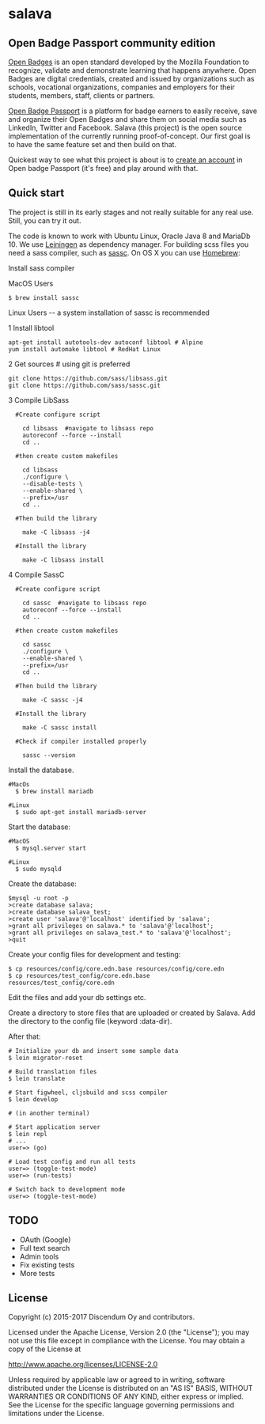 # salava

## Open Badge Passport community edition

[Open Badges](http://openbadges.org/) is an open standard developed by the
Mozilla Foundation to recognize, validate and demonstrate learning that
happens anywhere. Open Badges are digital credentials, created and issued by
organizations such as schools, vocational organizations, companies and
employers for their students, members, staff, clients or partners.

[Open Badge Passport](https://openbadgepassport.com/) is a platform for badge
earners to easily receive, save and organize their Open Badges and share them
on social media such as LinkedIn, Twitter and Facebook. Salava (this project)
is the open source implementation of the currently running
proof-of-concept. Our first goal is to have the same feature set and then
build on that.

Quickest way to see what this project is about is to
[create an account](https://openbadgepassport.com/en/user/register)
in Open badge Passport (it's free) and play around with that.


## Quick start

The project is still in its early stages and not really suitable for any real
use. Still, you can try it out.

The code is known to work with Ubuntu Linux, Oracle Java 8 and MariaDb 10. We use
[Leiningen](http://leiningen.org/) as dependency manager. For building scss files you need a sass
compiler, such as [sassc](https://github.com/sass/sassc). On OS X you can use [Homebrew](http://brew.sh):

Install sass compiler

  MacOS Users

    $ brew install sassc

  Linux Users
  -- a system installation of sassc is recommended

   1 Install libtool

    apt-get install autotools-dev autoconf libtool # Alpine
    yum install automake libtool # RedHat Linux

   2 Get sources
    # using git is preferred

    git clone https://github.com/sass/libsass.git
    git clone https://github.com/sass/sassc.git

   3 Compile LibSass

      #Create configure script

        cd libsass  #navigate to libsass repo
        autoreconf --force --install
        cd ..

      #then create custom makefiles

        cd libsass
        ./configure \
        --disable-tests \
        --enable-shared \
        --prefix=/usr
        cd ..

      #Then build the library

        make -C libsass -j4

      #Install the library

        make -C libsass install

  4 Compile SassC

      #Create configure script

        cd sassc  #navigate to libsass repo
        autoreconf --force --install
        cd ..

      #then create custom makefiles

        cd sassc
        ./configure \
        --enable-shared \
        --prefix=/usr
        cd ..

      #Then build the library

        make -C sassc -j4

      #Install the library

        make -C sassc install

      #Check if compiler installed properly

        sassc --version

Install the database.

    #MacOs
      $ brew install mariadb

    #Linux
      $ sudo apt-get install mariadb-server



Start the database:

    #MacOS
      $ mysql.server start

    #Linux
      $ sudo mysqld


Create the database:

    $mysql -u root -p
    >create database salava;
    >create database salava_test;
    >create user 'salava'@'localhost' identified by 'salava';
    >grant all privileges on salava.* to 'salava'@'localhost';
    >grant all privileges on salava_test.* to 'salava'@'localhost';
    >quit

Create your config files for development and testing:

    $ cp resources/config/core.edn.base resources/config/core.edn
    $ cp resources/test_config/core.edn.base resources/test_config/core.edn

Edit the files and add your db settings etc.

Create a directory to store files that are uploaded or created by Salava. Add
the directory to the config file (keyword :data-dir).

After that:

    # Initialize your db and insert some sample data
    $ lein migrator-reset

    # Build translation files
    $ lein translate

    # Start figwheel, cljsbuild and scss compiler
    $ lein develop

    # (in another terminal)

    # Start application server
    $ lein repl
    # ...
    user=> (go)

    # Load test config and run all tests
    user=> (toggle-test-mode)
    user=> (run-tests)

    # Switch back to development mode
    user=> (toggle-test-mode)

## TODO

- OAuth (Google)
- Full text search
- Admin tools
- Fix existing tests
- More tests


## License

Copyright (c) 2015-2017 Discendum Oy and contributors.

Licensed under the Apache License, Version 2.0 (the "License");
you may not use this file except in compliance with the License.
You may obtain a copy of the License at

http://www.apache.org/licenses/LICENSE-2.0

Unless required by applicable law or agreed to in writing, software
distributed under the License is distributed on an "AS IS" BASIS,
WITHOUT WARRANTIES OR CONDITIONS OF ANY KIND, either express or implied.
See the License for the specific language governing permissions and
limitations under the License.
